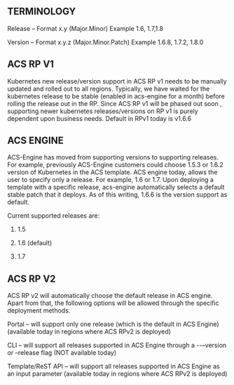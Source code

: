 ## TERMINOLOGY 

Release – Format x.y (Major.Minor) Example 1.6, 1.7,1.8

Version – Format x.y.z (Major.Minor.Patch) Example 1.6.8, 1.7.2, 1.8.0

## ACS RP V1

Kubernetes new release/version support in ACS RP v1 needs to be manually updated and rolled out to all regions. Typically, we have waited for the kubernetes release to be stable (enabled in acs-engine for a month) before rolling the release out in the RP. Since ACS RP v1 will be phased  out soon , supporting newer kubernetes releases/versions on RP v1 is purely dependent upon business needs. 
Default in RPv1 today is v1.6.6
	
## ACS ENGINE 

ACS-Engine has moved from supporting versions to supporting releases. For example, previously ACS-Engine customers could choose 1.5.3 or 1.6.2 version of Kubernetes in the ACS template. ACS engine today, allows the user to specify only a release. For example, 1.6 or 1.7. Upon deploying a template with a specific release, acs-engine automatically selects a default stable patch that it deploys. As of this writing, 1.6.6 is the version support as default.  

Current supported releases are:
1. 1.5

2. 1.6 (default)

3. 1.7


## ACS RP V2  

ACS RP v2 will automatically choose the default release in ACS engine. Apart from that, the following options will be allowed through the specific deployment methods.

Portal – will support only one release (which is the default in ACS Engine) (available today in regions where ACS RPv2 is deployed)

CLI – will support all releases supported in ACS Engine through a --–version or –release  flag (NOT available today)

Template/ReST API – will support all releases supported in ACS Engine as an input parameter (available today in regions where ACS RPv2 is deployed)
